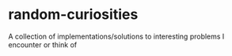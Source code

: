 # random-curiosities
A collection of implementations/solutions to interesting problems I encounter or think of
